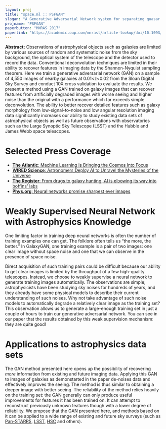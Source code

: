 ```yaml
---
layout: proj
title: "space.ml :: PSFGAN"
slogan: "A Generative Adversarial Network system for separating quasar point sources and host galaxy light"
projname: "PSFGAN"
paperbutton: "MNRAS 2017"
paperlink: "https://academic.oup.com/mnrasl/article-lookup/doi/10.1093/mnrasl/slx008"
---
```





<b>Abstract:</b> Observations of astrophysical objects such as galaxies are limited by various sources of random and systematic noise from the sky background, the optical system of the telescope and the detector used to record the data. Conventional deconvolution techniques are limited in their ability to recover features in imaging data by the Shannon-Nyquist sampling theorem. Here we train a generative adversarial network (GAN) on a sample of 4,550 images of nearby galaxies at 0.01\<z\<0.02 from the Sloan Digital Sky Survey and conduct 10X cross validation to evaluate the results. We present a method using a GAN trained on galaxy images that can recover features from artificially degraded images with worse seeing and higher noise than the original with a performance which far exceeds simple deconvolution. The ability to better recover detailed features such as galaxy morphology from low-signal-to-noise and low angular resolution imaging data significantly increases our ability to study existing data sets of astrophysical objects as well as future observations with observatories such as the Large Synoptic Sky Telescope (LSST) and the Hubble and James Webb space telescopes. 

<!--<b><a href="http://space.ml/res/gan_paper.pdf">Paper PDF</a></b>-->

# Selected Press Coverage

<ul>
<li> <a href="https://www.theatlantic.com/technology/archive/2017/03/machines-will-do-our-stargazing-for-us/518319/">
        <strong>The Atlantic</strong>: Machine Learning Is Bringing the Cosmos Into Focus</a><br/>
        </li>
<li> <a href="https://www.wired.com/2017/03/astronomers-deploy-ai-unravel-mysteries-universe/">
        <strong>WIRED Science</strong>: Astronomers Deploy AI to Unravel the Mysteries of the Universe</a><br/>
        </li>
<li> <a href="https://www.theregister.co.uk/2017/02/23/galaxies_to_drugs_ai_hype_makes_its_way_to_science/?mt=1488825917133">
        <strong>The Register</strong>: From drugs to galaxy hunting, AI is elbowing its way into boffins' labs</a><br/>
        </li>
<li> <a href="https://phys.org/news/2017-02-neural-networks-sharpest-images.html">
        <strong>Phys.org</strong>: Neural networks promise sharpest ever images</a><br/>
        </li>
</ul>

# Weakly Supervised Neural Network with Astrophysics Knowledge

One limiting factor in training deep neural networks is often the number of training examples one can get. The folklore often tells us “the more, the better.” In GalaxyGAN, one training example is a pair of two images: one clear image without space noise and one that we can observe in the presence of space noise.

Direct acquisition of such training pairs could be difficult because our ability to get clear images is limited by the throughput of a few high-quality telescopes. Instead, we choose to weakly supervise a neural network to generate training images automatically. The observations are simple; astrophysicists have been studying sky noises for hundreds of years, and they already have some physical models to describe their current understanding of such noises. Why not take advantage of such noise models to automatically degrade a relatively clear image as the training set? This observation allows us to generate a large-enough training set in just a couple of hours to train our generative adversarial network. You can see in our paper that the results obtained by this weak supervision mechanism: they are quite good!

# Applications to astrophysics data sets
The GAN method presented here opens up the possibility of recovering <i>more</i> information from existing and future imaging data. Applying this GAN to images of galaxies as demonstarted in the paper de-noises data and effectively improves the seeing. The method is thus similar to obtaining a deeper image with better seeing.  The reliability of the method relies heavily on the training set: the GAN generally can only produce useful improvements for features it has been trained on. It can attempt to reconstruct previously unknown features though with a lower degree of reliability. We propose that the GAN presented here, and methods based on it can be applied to a wide range of existing and future sky surveys (such as <a href="http://panstarrs.stsci.edu/">Pan-STARRS</a>, <a href="https://www.lsst.org/">LSST</a>, <a href="http://www.naoj.org/Projects/HSC/">HSC</a> and others).





